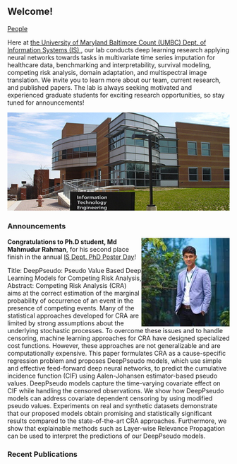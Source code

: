 ## Welcome!

[People](about.md)


Here at <a href="https://informationsystems.umbc.edu/"> the University of Maryland Baltimore Count (UMBC) Dept. of Information Systems (IS) </a>, our lab conducts deep learning research applying neural networks towards tasks in multivariate time series imputation for healthcare data, benchmarking and interpretability, survival modeling, competing risk analysis, domain adaptation, and multispectral image translation. We invite you to learn more about our team, current research, and published papers. The lab is always seeking motivated and experienced graduate students for exciting research opportunities, so stay tuned for announcements!

![Image](umbc.jpg)

### Announcements

<img align="right" src="rahman.jpeg"> **Congratulations to Ph.D student, Md Mahmudur Rahman**, for his second place finish in the annual <a href="https://informationsystems.umbc.edu/home/research/is-poster-day/">IS Dept. PhD Poster Day</a>!
<p>Title: DeepPseudo: Pseudo Value Based Deep Learning Models for Competing Risk Analysis, Abstract: Competing Risk Analysis (CRA) aims at the correct estimation of the marginal probability of occurrence of an event in the presence of competing events. Many of the statistical approaches developed for CRA are limited by strong assumptions about the underlying stochastic processes. To overcome these issues and to handle censoring, machine learning approaches for CRA have designed specialized cost functions. However, these approaches are not generalizable and are computationally expensive. This paper formulates CRA as a cause-specific regression problem and proposes DeepPseudo models, which use simple and effective feed-forward deep neural networks, to predict the cumulative incidence function (CIF) using Aalen-Johansen estimator-based pseudo values. DeepPseudo models capture the time-varying covariate effect on CIF while handling the censored observations. We show how DeepPseudo models can address covariate dependent censoring by using modified pseudo values. Experiments on real and synthetic datasets demonstrate that our proposed models obtain promising and statistically significant results compared to the state-of-the-art CRA approaches. Furthermore, we show that explainable methods such as Layer-wise Relevance Propagation can be used to interpret the predictions of our DeepPseudo models.</p>


### Recent Publications
